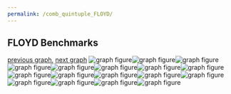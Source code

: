 ```yaml
---
permalink: /comb_quintuple_FLOYD/
---
```



## FLOYD Benchmarks

[previous graph](../comb_quintuple_FACE/), [next graph](../comb_quintuple_H/)
![graph figure](./images/quintuple/FLOYD/FLOYD-A_box.png)![graph figure](./images/quintuple/FLOYD/FLOYD-AVL_box.png)![graph figure](./images/quintuple/FLOYD/FLOYD-CYPHERD_box.png)![graph figure](./images/quintuple/FLOYD/FLOYD-EGG_box.png)![graph figure](./images/quintuple/FLOYD/FLOYD-F_box.png)![graph figure](./images/quintuple/FLOYD/FLOYD-FACE_box.png)![graph figure](./images/quintuple/FLOYD/FLOYD-FLOYD_box.png)![graph figure](./images/quintuple/FLOYD/FLOYD-H_box.png)![graph figure](./images/quintuple/FLOYD/FLOYD-JSOND_box.png)![graph figure](./images/quintuple/FLOYD/FLOYD-K_box.png)![graph figure](./images/quintuple/FLOYD/FLOYD-O_box.png)![graph figure](./images/quintuple/FLOYD/FLOYD-PDFD_box.png)![graph figure](./images/quintuple/FLOYD/FLOYD-RB_box.png)![graph figure](./images/quintuple/FLOYD/FLOYD-ROD_box.png)![graph figure](./images/quintuple/FLOYD/FLOYD-SMATRIX_box.png)![graph figure](./images/quintuple/FLOYD/FLOYD-SORTD_box.png)![graph figure](./images/quintuple/FLOYD/FLOYD-ZB_box.png)